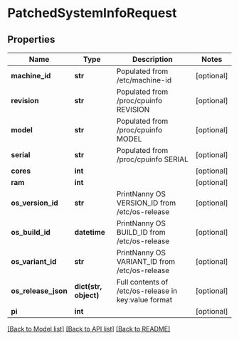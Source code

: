 # PatchedSystemInfoRequest


## Properties
Name | Type | Description | Notes
------------ | ------------- | ------------- | -------------
**machine_id** | **str** | Populated from /etc/machine-id | [optional] 
**revision** | **str** | Populated from /proc/cpuinfo REVISION | [optional] 
**model** | **str** | Populated from /proc/cpuinfo MODEL | [optional] 
**serial** | **str** | Populated from /proc/cpuinfo SERIAL | [optional] 
**cores** | **int** |  | [optional] 
**ram** | **int** |  | [optional] 
**os_version_id** | **str** | PrintNanny OS VERSION_ID from /etc/os-release | [optional] 
**os_build_id** | **datetime** | PrintNanny OS BUILD_ID from /etc/os-release | [optional] 
**os_variant_id** | **str** | PrintNanny OS VARIANT_ID from /etc/os-release | [optional] 
**os_release_json** | **dict(str, object)** | Full contents of /etc/os-release in key:value format | [optional] 
**pi** | **int** |  | [optional] 

[[Back to Model list]](../README.md#documentation-for-models) [[Back to API list]](../README.md#documentation-for-api-endpoints) [[Back to README]](../README.md)


